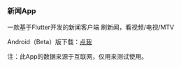 ### 新闻App

一款基于Flutter开发的新闻客户端
刷新闻，看视频/电视/MTV

Android（Beta）版下载：<a href="https://github.com/bytegriffin/news_app/releases/download/%E6%96%B0%E9%97%BBApp-0.3.0-beta/App-0.3.0-beta.apk">点我</a>

注：此App的数据来源于互联网，仅用来测试使用。
